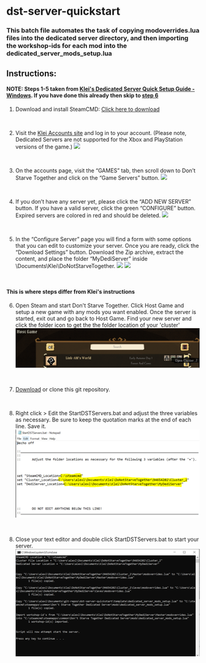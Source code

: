 # dst-server-quickstart

### This batch file automates the task of copying modoverrides.lua files into the dedicated server directory, and then importing the workshop-ids for each mod into the dedicated_server_mods_setup.lua

## Instructions:
#### NOTE: Steps 1-5 taken from [Klei's Dedicated Server Quick Setup Guide - Windows](https://forums.kleientertainment.com/forums/topic/64212-dedicated-server-quick-setup-guide-windows/). If you have done this already then skip to [step 6](#this-is-where-steps-differ-from-kleis-instructions)

1. Download and install SteamCMD: [Click here to download](https://developer.valvesoftware.com/wiki/SteamCMD) 
<br/>

2. Visit the [Klei Accounts site](https://accounts.klei.com/login) and log in to your account. (Please note, Dedicated Servers are not supported for the Xbox and PlayStation versions of the game.) 
![](https://cdn.forums.klei.com/monthly_2021_05/2_login_ku.png.880a5609e4bd8d55d66f227a893465a5.png)
<br/>

3. On the accounts page, visit the “GAMES” tab, then scroll down to Don’t Starve Together and click on the “Game Servers” button. 
![](https://cdn.forums.klei.com/monthly_2021_05/3_gameservers.png.041c3e36c550874cbb6e45f80bb6a3d3.png)
<br/>

4. If you don’t have any server yet, please click the “ADD NEW SERVER” button. If you have a valid server, click the green “CONFIGURE” button. Expired servers are colored in red and should be deleted. 
![](https://cdn.forums.klei.com/monthly_2019_09/add_new_server.jpg.6f5da1d4b49158ee001c90dce017d6d9.jpg)
<br/>

5. In the “Configure Server” page you will find a form with some options that you can edit to customize your server. Once you are ready, click the “Download Settings” button. Download the Zip archive, extract the content, and place the folder “MyDediServer” inside \\Documents\Klei\DoNotStarveTogether\. 
![](https://cdn.forums.klei.com/monthly_2019_09/configure_server.jpg.bf9cc3c0e1eff75340d2f5191353dee2.jpg)
![](https://cdn.forums.klei.com/monthly_2019_09/mydediserver.png.8eebe8f3dea4d9b681f79f51f9a979ae.png)
<br/>

#### This is where steps differ from Klei's instructions
6. Open Steam and start Don't Starve Together.  Click Host Game and setup a new game with any mods you want enabled.  Once the server is started, exit out and go back to Host Game.  Find your new server and click the folder icon to get the the folder location of your 'cluster'
![Open Steam and go to Host Game](https://github.com/Link-AM/dst-server-quickstart/blob/main/img/hostgame.PNG)
<br/>

7. [Download](https://github.com/Link-AM/dst-server-quickstart/archive/refs/heads/main.zip) or clone this git repository.
<br/>

8. Right click > Edit the StartDSTServers.bat and adjust the three variables as necessary.  Be sure to keep the quotation marks at the end of each line.  Save it.  
![Yes thats my Steam ID. Add me!](https://github.com/Link-AM/dst-server-quickstart/blob/main/img/locations.PNG)
<br/>

8. Close your text editor and double click StartDSTServers.bat to start your server.
![Thats it!](https://github.com/Link-AM/dst-server-quickstart/blob/main/img/script.PNG)
